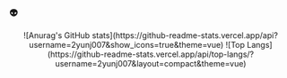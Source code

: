 ### 👽

<!--
**2yunj007/2yunj007** is a ✨ _special_ ✨ repository because its `README.md` (this file) appears on your GitHub profile.

Here are some ideas to get you started:

- 🔭 I’m currently working on ...
- 🌱 I’m currently learning ...
- 👯 I’m looking to collaborate on ...
- 🤔 I’m looking for help with ...
- 💬 Ask me about ...
- 📫 How to reach me: ...
- 😄 Pronouns: ...
- ⚡ Fun fact: ...
-->
<div align=center>
![Anurag's GitHub stats](https://github-readme-stats.vercel.app/api?username=2yunj007&show_icons=true&theme=vue)
![Top Langs](https://github-readme-stats.vercel.app/api/top-langs/?username=2yunj007&layout=compact&theme=vue)
</div>
